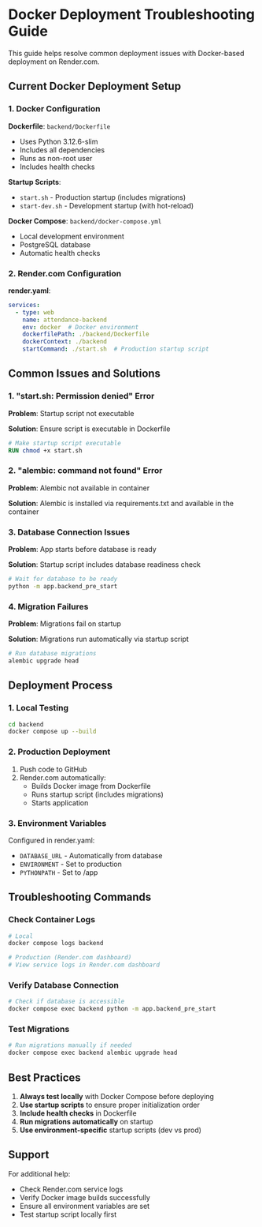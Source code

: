 # Docker Deployment Troubleshooting Guide

This guide helps resolve common deployment issues with Docker-based deployment on Render.com.

## Current Docker Deployment Setup

### 1. Docker Configuration

**Dockerfile**: `backend/Dockerfile`
- Uses Python 3.12.6-slim
- Includes all dependencies
- Runs as non-root user
- Includes health checks

**Startup Scripts**:
- `start.sh` - Production startup (includes migrations)
- `start-dev.sh` - Development startup (with hot-reload)

**Docker Compose**: `backend/docker-compose.yml`
- Local development environment
- PostgreSQL database
- Automatic health checks

### 2. Render.com Configuration

**render.yaml**:
```yaml
services:
  - type: web
    name: attendance-backend
    env: docker  # Docker environment
    dockerfilePath: ./backend/Dockerfile
    dockerContext: ./backend
    startCommand: ./start.sh  # Production startup script
```

## Common Issues and Solutions

### 1. "start.sh: Permission denied" Error

**Problem**: Startup script not executable

**Solution**: Ensure script is executable in Dockerfile
```dockerfile
# Make startup script executable
RUN chmod +x start.sh
```

### 2. "alembic: command not found" Error

**Problem**: Alembic not available in container

**Solution**: Alembic is installed via requirements.txt and available in the container

### 3. Database Connection Issues

**Problem**: App starts before database is ready

**Solution**: Startup script includes database readiness check
```bash
# Wait for database to be ready
python -m app.backend_pre_start
```

### 4. Migration Failures

**Problem**: Migrations fail on startup

**Solution**: Migrations run automatically via startup script
```bash
# Run database migrations
alembic upgrade head
```

## Deployment Process

### 1. Local Testing
```bash
cd backend
docker compose up --build
```

### 2. Production Deployment
1. Push code to GitHub
2. Render.com automatically:
   - Builds Docker image from Dockerfile
   - Runs startup script (includes migrations)
   - Starts application

### 3. Environment Variables
Configured in render.yaml:
- `DATABASE_URL` - Automatically from database
- `ENVIRONMENT` - Set to production
- `PYTHONPATH` - Set to /app

## Troubleshooting Commands

### Check Container Logs
```bash
# Local
docker compose logs backend

# Production (Render.com dashboard)
# View service logs in Render.com dashboard
```

### Verify Database Connection
```bash
# Check if database is accessible
docker compose exec backend python -m app.backend_pre_start
```

### Test Migrations
```bash
# Run migrations manually if needed
docker compose exec backend alembic upgrade head
```

## Best Practices

1. **Always test locally** with Docker Compose before deploying
2. **Use startup scripts** to ensure proper initialization order
3. **Include health checks** in Dockerfile
4. **Run migrations automatically** on startup
5. **Use environment-specific** startup scripts (dev vs prod)

## Support

For additional help:
- Check Render.com service logs
- Verify Docker image builds successfully
- Ensure all environment variables are set
- Test startup script locally first
